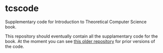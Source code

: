 # tcscode
Supplementary code for Introduction to Theoretical Computer Science book.

This repository should eventually contain all the supplamentary code for the book. At the moment you can see [this older repository](https://github.com/boazbk/nandnotebooks) for prior versions of the code.
